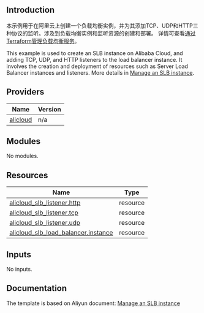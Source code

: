 ## Introduction

<!-- DOCS_DESCRIPTION_CN -->
本示例用于在阿里云上创建一个负载均衡实例，并为其添加TCP、UDP和HTTP三种协议的监听。涉及到负载均衡实例和监听资源的创建和部署。
详情可查看[通过Terraform管理负载均衡服务](https://help.aliyun.com/document_detail/111634.html)。
<!-- DOCS_DESCRIPTION_CN -->

<!-- DOCS_DESCRIPTION_EN -->
This example is used to create an SLB instance on Alibaba Cloud, and adding TCP, UDP, and HTTP listeners to the load balancer instance. It involves the creation and deployment of resources such as Server Load Balancer instances and listeners.
More details in [Manage an SLB instance](https://help.aliyun.com/document_detail/111634.html).
<!-- DOCS_DESCRIPTION_EN -->

<!-- BEGIN_TF_DOCS -->
## Providers

| Name | Version |
|------|---------|
| <a name="provider_alicloud"></a> [alicloud](#provider\_alicloud) | n/a |

## Modules

No modules.

## Resources

| Name | Type |
|------|------|
| [alicloud_slb_listener.http](https://registry.terraform.io/providers/aliyun/alicloud/latest/docs/resources/slb_listener) | resource |
| [alicloud_slb_listener.tcp](https://registry.terraform.io/providers/aliyun/alicloud/latest/docs/resources/slb_listener) | resource |
| [alicloud_slb_listener.udp](https://registry.terraform.io/providers/aliyun/alicloud/latest/docs/resources/slb_listener) | resource |
| [alicloud_slb_load_balancer.instance](https://registry.terraform.io/providers/aliyun/alicloud/latest/docs/resources/slb_load_balancer) | resource |

## Inputs

No inputs.
<!-- END_TF_DOCS -->
## Documentation
<!-- docs-link -->

The template is based on Aliyun document: [Manage an SLB instance](http://help.aliyun.com/document_detail/111634.html)

<!-- docs-link -->
